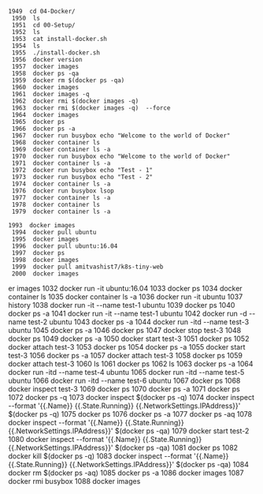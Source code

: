 ```
1949  cd 04-Docker/
 1950  ls
 1951  cd 00-Setup/
 1952  ls
 1953  cat install-docker.sh
 1954  ls
 1955  ./install-docker.sh
 1956  docker version
 1957  docker images
 1958  docker ps -qa
 1959  docker rm $(docker ps -qa)
 1960  docker images
 1961  docker images -q
 1962  docker rmi $(docker images -q)
 1963  docker rmi $(docker images -q)  --force
 1964  docker images
 1965  docker ps
 1966  docker ps -a
 1967  docker run busybox echo "Welcome to the world of Docker"
 1968  docker container ls
 1969  docker container ls -a
 1970  docker run busybox echo "Welcome to the world of Docker"
 1971  docker container ls -a
 1972  docker run busybox echo "Test - 1"
 1973  docker run busybox echo "Test - 2"
 1974  docker container ls -a
 1976  docker run busybox lsop
 1977  docker container ls -a
 1978  docker container ls
 1979  docker container ls -a
```


```
1993  docker images
 1994  docker pull ubuntu
 1995  docker images
 1996  docker pull ubuntu:16.04
 1997  docker ps
 1998  docker images
 1999  docker pull amitvashist7/k8s-tiny-web
 2000  docker images
```


er images
 1032  docker run -it ubuntu:16.04
 1033  docker ps
 1034  docker container ls
 1035  docker container ls -a
 1036  docker run -it ubuntu
 1037  history
 1038  docker run -it --name test-1 ubuntu
 1039  docker ps
 1040  docker ps -a
 1041  docker run -it --name test-1 ubuntu
 1042  docker run -d --name test-2 ubuntu
 1043  docker ps -a
 1044  docker run -itd --name test-3 ubuntu
 1045  docker ps -a
 1046  docker ps
 1047  docker stop test-3
 1048  docker ps
 1049  docker ps -a
 1050  docker start test-3
 1051  docker ps
 1052  docker attach test-3
 1053  docker ps
 1054  docker ps -a
 1055  docker start test-3
 1056  docker ps -a
 1057  docker attach test-3
 1058  docker ps
 1059  docker attach test-3
 1060  ls
 1061  docker ps
 1062  ls
 1063  docker ps -a
 1064  docker run -itd --name test-4 ubuntu
 1065  docker run -itd --name test-5 ubuntu
 1066  docker run -itd --name test-6 ubuntu
 1067  docker ps
 1068  docker inspect test-3
 1069  docker ps
 1070  docker ps -a
 1071  docker ps
 1072  docker ps -q
 1073  docker inspect $(docker ps -q)
 1074  docker inspect --format '{{.Name}} {{.State.Running}} {{.NetworkSettings.IPAddress}}' $(docker ps -q)
 1075  docker ps
 1076  docker ps -a
 1077  docker ps -aq
 1078  docker inspect --format '{{.Name}} {{.State.Running}} {{.NetworkSettings.IPAddress}}' $(docker ps -qa)
 1079  docker start test-2
 1080  docker inspect --format '{{.Name}} {{.State.Running}} {{.NetworkSettings.IPAddress}}' $(docker ps -qa)
 1081  docker ps
 1082  docker kill $(docker ps -q)
 1083  docker inspect --format '{{.Name}} {{.State.Running}} {{.NetworkSettings.IPAddress}}' $(docker ps -qa)
 1084  docker rm $(docker ps -aq)
 1085  docker ps -a
 1086  docker images
 1087  docker rmi busybox
 1088  docker images

```
